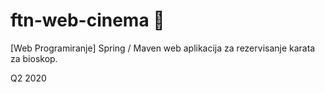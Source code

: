# ftn-web-cinema 🎥
[Web Programiranje] Spring / Maven web aplikacija za rezervisanje karata za bioskop.

Q2 2020
